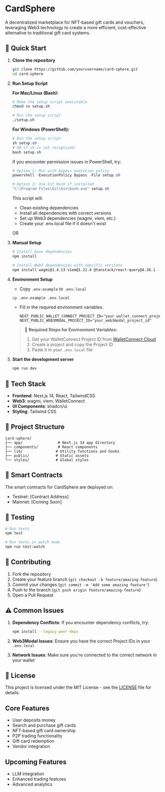 # CardSphere

A decentralized marketplace for NFT-based gift cards and vouchers, leveraging Web3 technology to create a more efficient, cost-effective alternative to traditional gift card systems.

## 🚀 Quick Start

1. **Clone the repository**
   ```bash
   git clone https://github.com/yourusername/card-sphere.git
   cd card-sphere
   ```

2. **Run Setup Script**

   **For Mac/Linux (Bash):**
   ```bash
   # Make the setup script executable
   chmod +x setup.sh
   
   # Run the setup script
   ./setup.sh
   ```

   **For Windows (PowerShell):**
   ```powershell
   # Run the setup script
   sh setup.sh
   # OR if sh is not recognized:
   bash setup.sh
   ```
   
   If you encounter permission issues in PowerShell, try:
   ```powershell
   # Option 1: Run with bypass execution policy
   powershell -ExecutionPolicy Bypass -File setup.sh
   
   # Option 2: Use Git Bash if installed
   "C:\Program Files\Git\bin\bash.exe" setup.sh
   ```

   This script will:
   - Clean existing dependencies
   - Install all dependencies with correct versions
   - Set up Web3 dependencies (wagmi, viem, etc.)
   - Create your .env.local file if it doesn't exist

   OR

3. **Manual Setup**
   ```bash
   # Install base dependencies
   npm install

   # Install Web3 dependencies with specific versions
   npm install wagmi@1.4.13 viem@1.21.4 @tanstack/react-query@4.36.1 --legacy-peer-deps
   ```

4. **Environment Setup**
   - Copy `.env.example` to `.env.local`
   ```bash
   cp .env.example .env.local
   ```
   - Fill in the required environment variables:
     ```
     NEXT_PUBLIC_WALLET_CONNECT_PROJECT_ID="your_wallet_connect_project_id"
     NEXT_PUBLIC_WEB3MODAL_PROJECT_ID="your_web3modal_project_id"
     ```
   
   > 🔑 **Required Steps for Environment Variables:**
   > 1. Get your WalletConnect Project ID from [WalletConnect Cloud](https://cloud.walletconnect.com/)
   > 2. Create a project and copy the Project ID
   > 3. Paste it in your `.env.local` file

5. **Start the development server**
   ```bash
   npm run dev
   ```

## 🔧 Tech Stack

- **Frontend**: Next.js 14, React, TailwindCSS
- **Web3**: wagmi, viem, WalletConnect
- **UI Components**: shadcn/ui
- **Styling**: Tailwind CSS

## 📁 Project Structure

```
card-sphere/
├── app/                # Next.js 14 app directory
├── components/         # React components
├── lib/               # Utility functions and hooks
├── public/            # Static assets
└── styles/            # Global styles
```

## 🔐 Smart Contracts

The smart contracts for CardSphere are deployed on:
- Testnet: [Contract Address]
- Mainnet: [Coming Soon]

## 🧪 Testing

```bash
# Run tests
npm test

# Run tests in watch mode
npm run test:watch
```

## 🤝 Contributing

1. Fork the repository
2. Create your feature branch (`git checkout -b feature/amazing-feature`)
3. Commit your changes (`git commit -m 'Add some amazing feature'`)
4. Push to the branch (`git push origin feature/amazing-feature`)
5. Open a Pull Request

## ⚠️ Common Issues

1. **Dependency Conflicts**: If you encounter dependency conflicts, try:
   ```bash
   npm install --legacy-peer-deps
   ```

2. **Web3Modal Issues**: Ensure you have the correct Project IDs in your `.env.local`

3. **Network Issues**: Make sure you're connected to the correct network in your wallet

## 📝 License

This project is licensed under the MIT License - see the [LICENSE](LICENSE) file for details.

## Core Features

- User deposits money
- Search and purchase gift cards
- NFT-based gift card ownership
- P2P trading functionality
- Gift card redemption
- Vendor integration

## Upcoming Features

- LLM integration
- Enhanced trading features
- Advanced analytics
